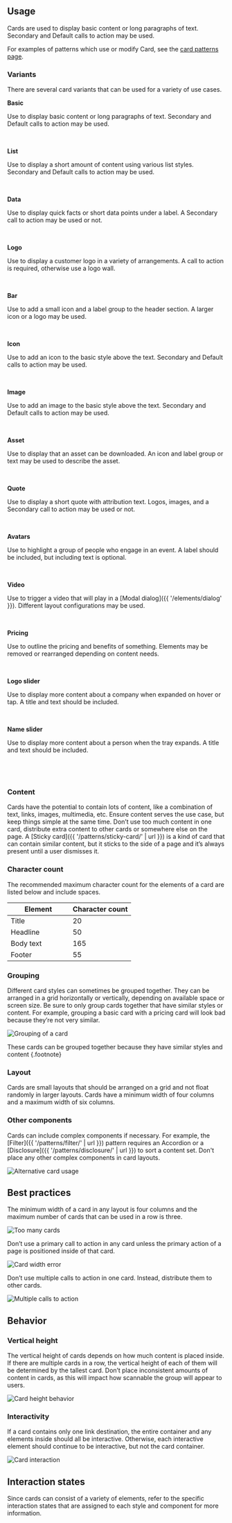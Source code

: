 <style>
  .grid {
    display: grid;
    grid-template-columns: 1fr;
    gap: var(--rh-space-2xl, 32px);
    margin-block-end: var(--rh-space-4xl, 64px);
  }

  .grid rh-card h4 {
    margin-block: 0;
  }

  .grid rh-card::part(footer) {
    display: none;
  }

  @container container (min-width: 567px) {
    .grid {
      grid-template-columns: 1fr 1fr;
    }
  }

  @container container (min-width: 992px) {
    .grid {
      grid-template-columns: 1fr 1fr 1fr;
    }
  }
</style>

## Usage


Cards are used to display basic content or long paragraphs of text. Secondary and 
Default calls to action may be used.

<rh-alert state="info">

  For examples of patterns which use or modify Card,
  see the [card patterns page](/patterns/card).

</rh-alert>


### Variants

There are several card variants that can be used for a variety of use cases.

<div class="grid">
  <rh-card>
    <h4 slot="header">Basic</h4>
    <p>
      Use to display basic content or long paragraphs of text. Secondary and 
      Default calls to action may be used.
    </p>
  </rh-card>

  <rh-card>
    <h4 slot="header">List</h4>
    <p>
      Use to display a short amount of content using various list styles. 
      Secondary and Default calls to action may be used.
    </p>
  </rh-card>

  <rh-card>
    <h4 slot="header">Data</h4>
    <p>
      Use to display quick facts or short data points under a label. A Secondary 
      call to action may be used or not.
    </p>
  </rh-card>

  <rh-card>
    <h4 slot="header">Logo</h4>
    <p>
      Use to display a customer logo in a variety of arrangements. A call to 
      action is required, otherwise use a logo wall.
    </p>
  </rh-card>

  <rh-card>
    <h4 slot="header">Bar</h4>
    <p>
      Use to add a small icon and a label group to the header section. A larger 
      icon or a logo may be used.
    </p>
  </rh-card>

  <rh-card>
    <h4 slot="header">Icon</h4>
    <p>
      Use to add an icon to the basic style above the text. Secondary and Default 
      calls to action may be used.
    </p>
  </rh-card>

  <rh-card>
    <h4 slot="header">Image</h4>
    <p>
      Use to add an image to the basic style above the text. Secondary and Default 
      calls to action may be used.
    </p>
  </rh-card>

  <rh-card>
    <h4 slot="header">Asset</h4>
    <p>
      Use to display that an asset can be downloaded. An icon and label group or 
      text may be used to describe the asset.
    </p>
  </rh-card>

  <rh-card>
    <h4 slot="header">Quote</h4>
    <p>
      Use to display a short quote with attribution text. Logos, images, and a 
      Secondary call to action may be used or not.
    </p>
  </rh-card>

  <rh-card>
    <h4 slot="header">Avatars</h4>
    <p>
      Use to highlight a group of people who engage in an event. A label should be 
      included, but including text is optional.
    </p>
  </rh-card>

  <rh-card>
    <h4 slot="header">Video</h4>
    <p>
      Use to trigger a video that will play in a [Modal dialog]({{ 
      '/elements/dialog' }}). Different layout configurations may be used.
    </p>
  </rh-card>

  <rh-card>
    <h4 slot="header">Pricing</h4>
    <p>
      Use to outline the pricing and benefits of something. Elements may be 
      removed or rearranged depending on content needs.
    </p>
  </rh-card>

  <rh-card>
    <h4 slot="header">Logo slider</h4>
    <p>
      Use to display more content about a company when expanded on hover or tap. A 
      title and text should be included.
    </p>
  </rh-card>

  <rh-card>
    <h4 slot="header">Name slider</h4>
    <p>
      Use to display more content about a person when the tray expands. A title 
      and text should be included.
    </p>
  </rh-card>

</div>


### Content

Cards have the potential to contain lots of content, like a combination of 
text, links, images, multimedia, etc. Ensure content serves the use case, but 
keep things simple at the same time. Don’t use too much content in one card, 
distribute extra content to other cards or somewhere else on the page. A 
[Sticky card]({{ '/patterns/sticky-card/' | url }}) is a kind of card that can 
contain similar content, but it sticks to the side of a page and it’s always 
present until a user dismisses it.

### Character count

The recommended maximum character count for the elements of a card are listed below and include spaces.

<rh-table>
  <table>
    <thead>
      <tr>
        <th scope="col" data-label="Element" style="width: 50%">Element</th>
        <th scope="col" data-label="Character count">Character count</th>
      </tr>
    </thead>
    <tbody>
      <tr>
        <td data-label="Element">Title</td>
        <td data-label="Character count">20</td>
      </tr>
      <tr>
        <td data-label="Element">Headline</td>
        <td data-label="Character count">50</td>
      </tr>
      <tr>
        <td data-label="Element">Body text</td>
        <td data-label="Character count">165</td>
      </tr>
      <tr>
        <td data-label="Element">Footer</td>
        <td data-label="Character count">55</td>
      </tr>
    </tbody>
  </table>
</rh-table>

### Grouping

Different card styles can sometimes be grouped together. They can be arranged 
in a grid horizontally or vertically, depending on available space or screen 
size. Be sure to only group cards together that have similar styles or 
content. For example, grouping a basic card with a pricing card will look bad 
because they’re not very similar.

<uxdot-example width-adjustment="784px">
  <img src="{{ '../card-usage-grouping.svg' | url }}" alt="Grouping of a card">
</uxdot-example>

These cards can be grouped together because they have similar styles and 
content {.footnote}

### Layout

Cards are small layouts that should be arranged on a grid and not float 
randomly in larger layouts. Cards have a minimum width of four columns and a 
maximum width of six columns.

### Other components

Cards can include complex components if necessary. For example, the 
[Filter]({{ '/patterns/filter/' | url }}) pattern requires an Accordion or a 
[Disclosure]({{ '/patterns/disclosure/' | url }}) to sort a content set. Don't 
place any other complex components in card layouts.

<uxdot-example width-adjustment="664px">
  <img src="{{ '../card-usage-other.svg' | url }}" alt="Alternative card usage">
</uxdot-example>

## Best practices

The minimum width of a card in any layout is four columns and the maximum 
number of cards that can be used in a row is three.

<uxdot-example width-adjustment="872px" danger>
  <img src="{{ '../card-bestpractice-1.svg' | url }}" alt="Too many cards">
</uxdot-example>

Don’t use a primary call to action in any card unless the primary action of a 
page is positioned inside of that card.

<uxdot-example width-adjustment="360px" danger>
  <img src="{{ '../card-bestpractice-2.svg' | url }}" alt="Card width error">
</uxdot-example>

Don’t use multiple calls to action in one card. Instead, distribute them to 
other cards.

<uxdot-example width-adjustment="360px">
  <img src="{{ '../card-bestpractice-3.svg' | url }}" alt="Multiple calls to action">
</uxdot-example>

## Behavior

### Vertical height

The vertical height of cards depends on how much content is placed inside. If 
there are multiple cards in a row, the vertical height of each of them will be 
determined by the tallest card. Don’t place inconsistent amounts of content in 
cards, as this will impact how scannable the group will appear to users.

<uxdot-example width-adjustment="784px">
  <img src="{{ '../card-behavior-height.svg' | url }}" alt="Card height behavior">
</uxdot-example>

### Interactivity

If a card contains only one link destination, the entire container and any 
elements inside should all be interactive. Otherwise, each interactive element 
should continue to be interactive, but not the card container.

<uxdot-example width-adjustment="784px">
  <img src="{{ '../card-behavior-interaction.svg' | url }}" alt="Card interaction">
</uxdot-example>

## Interaction states

Since cards can consist of a variety of elements, refer to the specific 
interaction states that are assigned to each style and component for more 
information.
